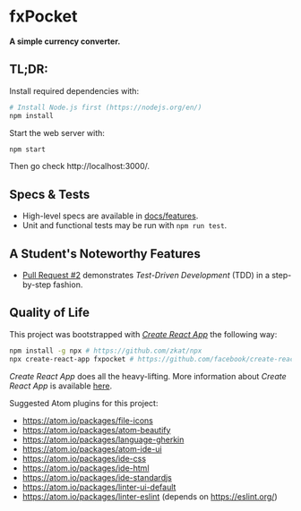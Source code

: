 fxPocket
========

**A simple currency converter.**

## TL;DR:

Install required dependencies with:

```sh
# Install Node.js first (https://nodejs.org/en/)
npm install
```

Start the web server with:

```sh
npm start
```

Then go check http://localhost:3000/.

## Specs & Tests

* High-level specs are available in [docs/features](./docs/features).
* Unit and functional tests may be run with `npm run test`.

## A Student's Noteworthy Features

* [Pull Request #2](https://github.com/chikamichi/fxpocket/pull/2) demonstrates *Test-Driven Development* (TDD) in a step-by-step fashion.

## Quality of Life

This project was bootstrapped with [*Create React App*](https://github.com/facebookincubator/create-react-app) the following way:

```sh
npm install -g npx # https://github.com/zkat/npx
npx create-react-app fxpocket # https://github.com/facebook/create-react-app
```

*Create React App* does all the heavy-lifting. More information about *Create React App* is available [here](https://github.com/facebookincubator/create-react-app/blob/master/packages/react-scripts/template/README.md).

Suggested Atom plugins for this project:

- https://atom.io/packages/file-icons
- https://atom.io/packages/atom-beautify
- https://atom.io/packages/language-gherkin
- https://atom.io/packages/atom-ide-ui
- https://atom.io/packages/ide-css
- https://atom.io/packages/ide-html
- https://atom.io/packages/ide-standardjs
- https://atom.io/packages/linter-ui-default
- https://atom.io/packages/linter-eslint (depends on https://eslint.org/)
